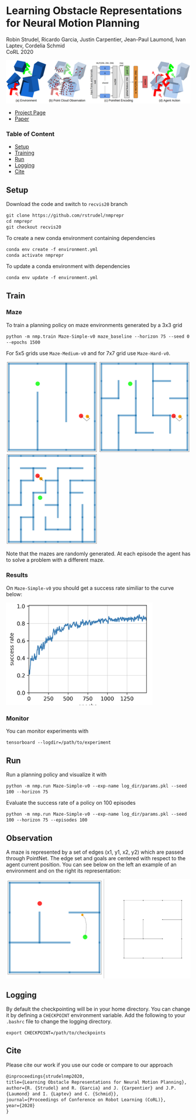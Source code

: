 # Learning Obstacle Representations for Neural Motion Planning

Robin Strudel, Ricardo Garcia, Justin Carpentier, Jean-Paul Laumond, Ivan Laptev, Cordelia Schmid\
CoRL 2020

![](images/overview.png)

- [Project Page](https://www.di.ens.fr/willow/research/nmp_repr/)
- [Paper](https://arxiv.org/abs/2008.11174)



### Table of Content

- [Setup](#setup)
- [Training](#train)
- [Run](#run)
- [Logging](#logging)
- [Cite](#cite)


## Setup

Download the code and switch to `recvis20` branch
```
git clone https://github.com/rstrudel/nmprepr
cd nmprepr
git checkout recvis20
```

To create a new conda environment containing dependencies
```
conda env create -f environment.yml
conda activate nmprepr
```

To update a conda environment with dependencies
```
conda env update -f environment.yml
```

## Train

### Maze

To train a planning policy on maze environments generated by a 3x3 grid
```
python -m nmp.train Maze-Simple-v0 maze_baseline --horizon 75 --seed 0 --epochs 1500
```

For 5x5 grids use `Maze-Medium-v0` and for 7x7 grid use `Maze-Hard-v0`.
<p float="center">
    <img src="images/easy.png" width="250">
    <img src="images/medium.png" width="250">
    <img src="images/hard.png" width="250">
</p>

Note that the mazes are randomly generated. At each episode the agent has to solve a problem with a different maze.

### Results

On `Maze-Simple-v0` you should get a success rate similiar to the curve below:

<img src="images/stdrew_success_3x3.png" width="400">


### Monitor

You can monitor experiments with
```
tensorboard --logdir=/path/to/experiment
```

## Run

Run a planning policy and visualize it with
```
python -m nmp.run Maze-Simple-v0 --exp-name log_dir/params.pkl --seed 100 --horizon 75
```
       
Evaluate the success rate of a policy on 100 episodes
```
python -m nmp.run Maze-Simple-v0 --exp-name log_dir/params.pkl --seed 100 --horizon 75 --episodes 100
```

## Observation

A maze is represented by a set of edges (x1, y1, x2, y2) which are passed through PointNet.
The edge set and goals are centered with respect to the agent current position. You can see below on the left an example of an environment and on the right its representation:

<img src="images/maze_repr.png" width="600">

## Logging

By default the checkpointing will be in your home directory. You can change it by defining a `CHECKPOINT` environment variable. Add the following to your `.bashrc` file to change the logging directory.
```
export CHECKPOINT=/path/to/checkpoints
```

## Cite

Please cite our work if you use our code or compare to our approach
```
@inproceedings{strudelnmp2020,
title={Learning Obstacle Representations for Neural Motion Planning},
author={R. {Strudel} and R. {Garcia} and J. {Carpentier} and J.P. {Laumond} and I. {Laptev} and C. {Schmid}},
journal={Proceedings of Conference on Robot Learning (CoRL)},
year={2020}
}
```

